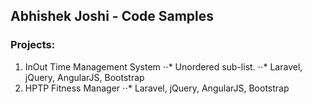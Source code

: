 ## Abhishek Joshi - Code Samples

### Projects:

1. InOut Time Management System
⋅⋅* Unordered sub-list.
⋅⋅* Laravel, jQuery, AngularJS, Bootstrap
2. HPTP Fitness Manager
⋅⋅* Laravel, jQuery, AngularJS, Bootstrap
